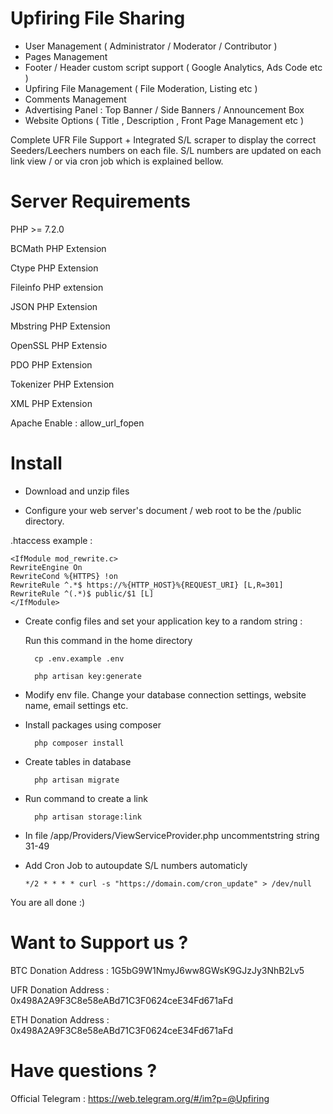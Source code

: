 # Upfiring File Sharing 

- User Management ( Administrator / Moderator / Contributor )
- Pages Management
- Footer / Header custom script support ( Google Analytics, Ads Code etc )
- Upfiring File Management ( File Moderation, Listing etc )
- Comments Management
- Advertising Panel : Top Banner / Side Banners / Announcement Box
- Website Options ( Title , Description , Front Page Management etc )

Complete UFR File Support + Integrated S/L scraper to display the correct Seeders/Leechers numbers on each file. S/L numbers are updated on each link view / or via cron job which is explained bellow.

# Server Requirements

PHP >= 7.2.0

BCMath PHP Extension

Ctype PHP Extension

Fileinfo PHP extension

JSON PHP Extension

Mbstring PHP Extension

OpenSSL PHP Extensio

PDO PHP Extension

Tokenizer PHP Extension 

XML PHP Extension

Apache Enable : allow_url_fopen

# Install 

- Download and unzip files

- Configure your web server's document / web root to be the /public directory.

.htaccess example : 

    <IfModule mod_rewrite.c>
    RewriteEngine On
    RewriteCond %{HTTPS} !on
    RewriteRule ^.*$ https://%{HTTP_HOST}%{REQUEST_URI} [L,R=301]
    RewriteRule ^(.*)$ public/$1 [L]
    </IfModule>

- Create config files and set your application key to a random string :

    Run this command in the home directory

        cp .env.example .env
    
        php artisan key:generate
    
- Modify env file. Change your database connection settings, website name, email settings etc.

- Install packages using composer

        php composer install
    
- Create tables in database

        php artisan migrate
    
- Run command to create a link

        php artisan storage:link
    
-  In file /app/Providers/ViewServiceProvider.php uncommentstring string 31-49

-   Add Cron Job to autoupdate S/L numbers automaticly 

        */2 * * * * curl -s "https://domain.com/cron_update" > /dev/null

You are all done :)

# Want to Support us ?

BTC Donation Address : 1G5bG9W1NmyJ6ww8GWsK9GJzJy3NhB2Lv5

UFR Donation Address : 0x498A2A9F3C8e58eABd71C3F0624ceE34Fd671aFd

ETH Donation Address : 0x498A2A9F3C8e58eABd71C3F0624ceE34Fd671aFd 

# Have questions ? 

Official Telegram : https://web.telegram.org/#/im?p=@Upfiring
